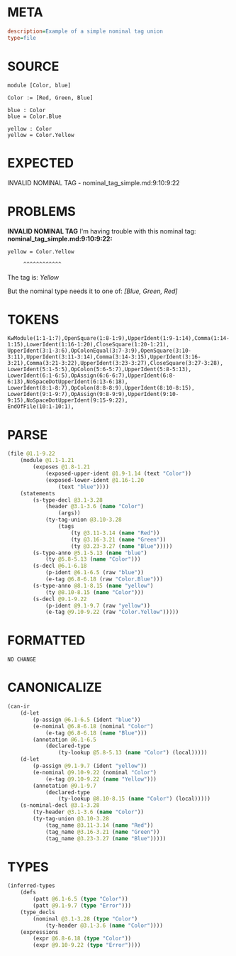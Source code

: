 # META
~~~ini
description=Example of a simple nominal tag union
type=file
~~~
# SOURCE
~~~roc
module [Color, blue]

Color := [Red, Green, Blue]

blue : Color
blue = Color.Blue

yellow : Color
yellow = Color.Yellow
~~~
# EXPECTED
INVALID NOMINAL TAG - nominal_tag_simple.md:9:10:9:22
# PROBLEMS
**INVALID NOMINAL TAG**
I'm having trouble with this nominal tag:
**nominal_tag_simple.md:9:10:9:22:**
```roc
yellow = Color.Yellow
```
         ^^^^^^^^^^^^

The tag is:
    _Yellow_

But the nominal type needs it to one of:
    _[Blue, Green, Red]_

# TOKENS
~~~zig
KwModule(1:1-1:7),OpenSquare(1:8-1:9),UpperIdent(1:9-1:14),Comma(1:14-1:15),LowerIdent(1:16-1:20),CloseSquare(1:20-1:21),
UpperIdent(3:1-3:6),OpColonEqual(3:7-3:9),OpenSquare(3:10-3:11),UpperIdent(3:11-3:14),Comma(3:14-3:15),UpperIdent(3:16-3:21),Comma(3:21-3:22),UpperIdent(3:23-3:27),CloseSquare(3:27-3:28),
LowerIdent(5:1-5:5),OpColon(5:6-5:7),UpperIdent(5:8-5:13),
LowerIdent(6:1-6:5),OpAssign(6:6-6:7),UpperIdent(6:8-6:13),NoSpaceDotUpperIdent(6:13-6:18),
LowerIdent(8:1-8:7),OpColon(8:8-8:9),UpperIdent(8:10-8:15),
LowerIdent(9:1-9:7),OpAssign(9:8-9:9),UpperIdent(9:10-9:15),NoSpaceDotUpperIdent(9:15-9:22),
EndOfFile(10:1-10:1),
~~~
# PARSE
~~~clojure
(file @1.1-9.22
	(module @1.1-1.21
		(exposes @1.8-1.21
			(exposed-upper-ident @1.9-1.14 (text "Color"))
			(exposed-lower-ident @1.16-1.20
				(text "blue"))))
	(statements
		(s-type-decl @3.1-3.28
			(header @3.1-3.6 (name "Color")
				(args))
			(ty-tag-union @3.10-3.28
				(tags
					(ty @3.11-3.14 (name "Red"))
					(ty @3.16-3.21 (name "Green"))
					(ty @3.23-3.27 (name "Blue")))))
		(s-type-anno @5.1-5.13 (name "blue")
			(ty @5.8-5.13 (name "Color")))
		(s-decl @6.1-6.18
			(p-ident @6.1-6.5 (raw "blue"))
			(e-tag @6.8-6.18 (raw "Color.Blue")))
		(s-type-anno @8.1-8.15 (name "yellow")
			(ty @8.10-8.15 (name "Color")))
		(s-decl @9.1-9.22
			(p-ident @9.1-9.7 (raw "yellow"))
			(e-tag @9.10-9.22 (raw "Color.Yellow")))))
~~~
# FORMATTED
~~~roc
NO CHANGE
~~~
# CANONICALIZE
~~~clojure
(can-ir
	(d-let
		(p-assign @6.1-6.5 (ident "blue"))
		(e-nominal @6.8-6.18 (nominal "Color")
			(e-tag @6.8-6.18 (name "Blue")))
		(annotation @6.1-6.5
			(declared-type
				(ty-lookup @5.8-5.13 (name "Color") (local)))))
	(d-let
		(p-assign @9.1-9.7 (ident "yellow"))
		(e-nominal @9.10-9.22 (nominal "Color")
			(e-tag @9.10-9.22 (name "Yellow")))
		(annotation @9.1-9.7
			(declared-type
				(ty-lookup @8.10-8.15 (name "Color") (local)))))
	(s-nominal-decl @3.1-3.28
		(ty-header @3.1-3.6 (name "Color"))
		(ty-tag-union @3.10-3.28
			(tag_name @3.11-3.14 (name "Red"))
			(tag_name @3.16-3.21 (name "Green"))
			(tag_name @3.23-3.27 (name "Blue")))))
~~~
# TYPES
~~~clojure
(inferred-types
	(defs
		(patt @6.1-6.5 (type "Color"))
		(patt @9.1-9.7 (type "Error")))
	(type_decls
		(nominal @3.1-3.28 (type "Color")
			(ty-header @3.1-3.6 (name "Color"))))
	(expressions
		(expr @6.8-6.18 (type "Color"))
		(expr @9.10-9.22 (type "Error"))))
~~~
